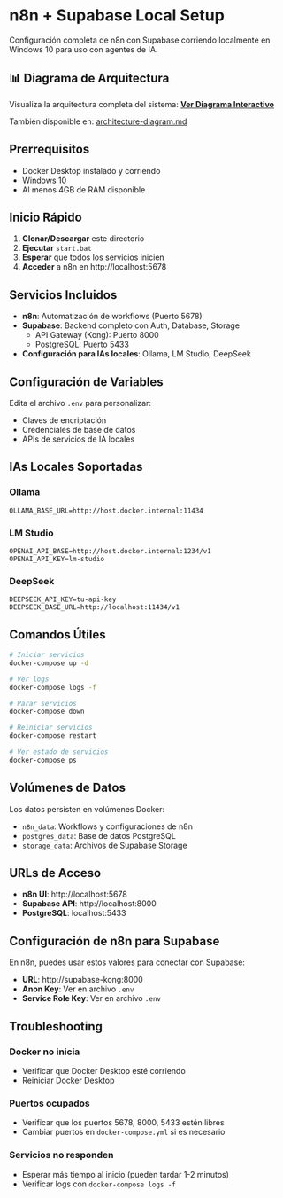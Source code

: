 # n8n + Supabase Local Setup

Configuración completa de n8n con Supabase corriendo localmente en Windows 10 para uso con agentes de IA.

## 📊 Diagrama de Arquitectura

Visualiza la arquitectura completa del sistema: [**Ver Diagrama Interactivo**](https://claude.ai/public/artifacts/06dde787-00be-4c4e-b478-10e9fd773be6)

También disponible en: [architecture-diagram.md](./architecture-diagram.md)

## Prerrequisitos

- Docker Desktop instalado y corriendo
- Windows 10
- Al menos 4GB de RAM disponible

## Inicio Rápido

1. **Clonar/Descargar** este directorio
2. **Ejecutar** `start.bat`
3. **Esperar** que todos los servicios inicien
4. **Acceder** a n8n en http://localhost:5678

## Servicios Incluidos

- **n8n**: Automatización de workflows (Puerto 5678)
- **Supabase**: Backend completo con Auth, Database, Storage
  - API Gateway (Kong): Puerto 8000
  - PostgreSQL: Puerto 5433
- **Configuración para IAs locales**: Ollama, LM Studio, DeepSeek

## Configuración de Variables

Edita el archivo `.env` para personalizar:

- Claves de encriptación
- Credenciales de base de datos
- APIs de servicios de IA locales

## IAs Locales Soportadas

### Ollama
```
OLLAMA_BASE_URL=http://host.docker.internal:11434
```

### LM Studio
```
OPENAI_API_BASE=http://host.docker.internal:1234/v1
OPENAI_API_KEY=lm-studio
```

### DeepSeek
```
DEEPSEEK_API_KEY=tu-api-key
DEEPSEEK_BASE_URL=http://localhost:11434/v1
```

## Comandos Útiles

```bash
# Iniciar servicios
docker-compose up -d

# Ver logs
docker-compose logs -f

# Parar servicios
docker-compose down

# Reiniciar servicios
docker-compose restart

# Ver estado de servicios
docker-compose ps
```

## Volúmenes de Datos

Los datos persisten en volúmenes Docker:
- `n8n_data`: Workflows y configuraciones de n8n
- `postgres_data`: Base de datos PostgreSQL
- `storage_data`: Archivos de Supabase Storage

## URLs de Acceso

- **n8n UI**: http://localhost:5678
- **Supabase API**: http://localhost:8000
- **PostgreSQL**: localhost:5433

## Configuración de n8n para Supabase

En n8n, puedes usar estos valores para conectar con Supabase:

- **URL**: http://supabase-kong:8000
- **Anon Key**: Ver en archivo `.env`
- **Service Role Key**: Ver en archivo `.env`

## Troubleshooting

### Docker no inicia
- Verificar que Docker Desktop esté corriendo
- Reiniciar Docker Desktop

### Puertos ocupados
- Verificar que los puertos 5678, 8000, 5433 estén libres
- Cambiar puertos en `docker-compose.yml` si es necesario

### Servicios no responden
- Esperar más tiempo al inicio (pueden tardar 1-2 minutos)
- Verificar logs con `docker-compose logs -f`
